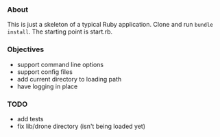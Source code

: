 ### About

This is just a skeleton of a typical Ruby application. Clone and run `bundle install`. The starting point is start.rb.

### Objectives

- support command line options
- support config files
- add current directory to loading path
- have logging in place

### TODO

- add tests
- fix lib/drone directory (isn't being loaded yet)
